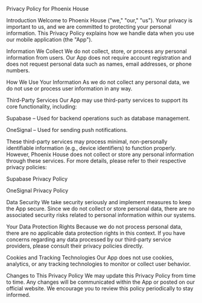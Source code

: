 Privacy Policy for Phoenix House

Introduction Welcome to Phoenix House ("we," "our," "us"). Your privacy is important to us, and we are committed to protecting your personal information. This Privacy Policy explains how we handle data when you use our mobile application (the "App").

Information We Collect We do not collect, store, or process any personal information from users. Our App does not require account registration and does not request personal data such as names, email addresses, or phone numbers.

How We Use Your Information As we do not collect any personal data, we do not use or process user information in any way.

Third-Party Services Our App may use third-party services to support its core functionality, including:

Supabase – Used for backend operations such as database management.

OneSignal – Used for sending push notifications.

These third-party services may process minimal, non-personally identifiable information (e.g., device identifiers) to function properly. However, Phoenix House does not collect or store any personal information through these services. For more details, please refer to their respective privacy policies:

Supabase Privacy Policy

OneSignal Privacy Policy

Data Security We take security seriously and implement measures to keep the App secure. Since we do not collect or store personal data, there are no associated security risks related to personal information within our systems.

Your Data Protection Rights Because we do not process personal data, there are no applicable data protection rights in this context. If you have concerns regarding any data processed by our third-party service providers, please consult their privacy policies directly.

Cookies and Tracking Technologies Our App does not use cookies, analytics, or any tracking technologies to monitor or collect user behavior.

Changes to This Privacy Policy We may update this Privacy Policy from time to time. Any changes will be communicated within the App or posted on our official website. We encourage you to review this policy periodically to stay informed.
